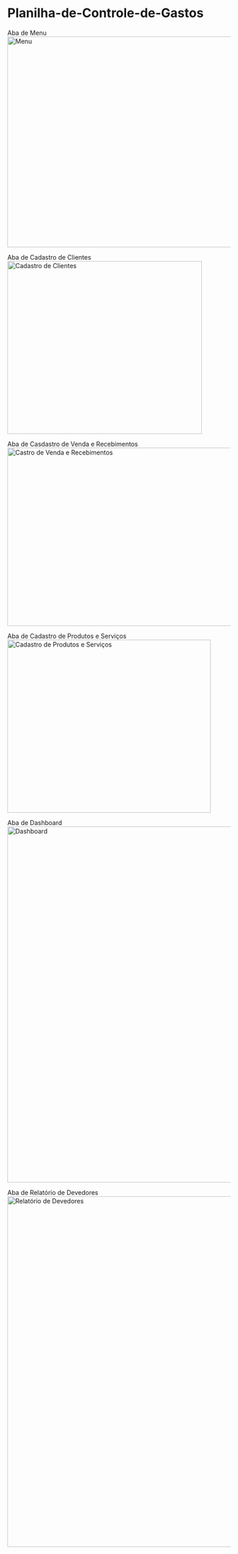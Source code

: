 # Planilha-de-Controle-de-Gastos


Aba de Menu
<img width="683" height="474" alt="Menu" src="https://github.com/user-attachments/assets/491a22fe-b513-4189-a0cc-ef7b92212874" />


Aba de Cadastro de Clientes
<img width="439" height="389" alt="Cadastro de Clientes" src="https://github.com/user-attachments/assets/5acd1f1b-039f-4279-b493-def2f8912159" />


Aba de Casdastro de Venda e Recebimentos
<img width="995" height="401" alt="Castro de Venda e Recebimentos" src="https://github.com/user-attachments/assets/47cb7068-5f82-40b6-b024-67aacf181589" />


Aba de Cadastro de Produtos e Serviços
<img width="459" height="389" alt="Cadastro de Produtos e Serviços" src="https://github.com/user-attachments/assets/72217443-47ab-47d5-96a8-bb458582da68" />


Aba de Dashboard
<img width="940" height="801" alt="Dashboard" src="https://github.com/user-attachments/assets/c6909ad4-dd51-499b-ac3f-d8a1519a84b3" />


Aba de Relatório de Devedores
<img width="1122" height="789" alt="Relatório de Devedores" src="https://github.com/user-attachments/assets/bdad4238-c541-4374-b363-2d0233c4eb44" />
